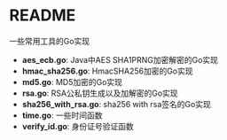 # README
一些常用工具的Go实现

* **aes_ecb.go**: Java中AES SHA1PRNG加密解密的Go实现
* **hmac_sha256.go**: HmacSHA256加密的Go实现
* **md5.go**: MD5加密的Go实现
* **rsa.go**: RSA公私钥生成以及加解密的Go实现
* **sha256_with_rsa.go**: sha256 with rsa签名的Go实现
* **time.go**: 一些时间函数
* **verify_id.go**: 身份证号验证函数
